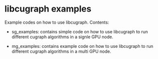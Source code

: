# libcugraph examples

Example codes on how to use libcugraph.
Contents:

- sg_examples: contains simple code on how to use libcugraph to run different cugraph algorithms in a signle GPU node.

- mg_examples: contains example code on how to use libcugraph to run different cugraph algorithms in a multi GPU node.
